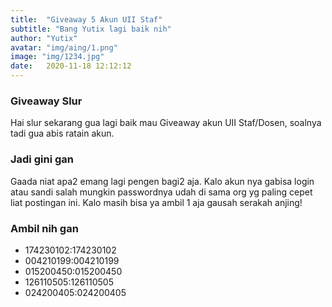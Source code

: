```yaml
---
title:  "Giveaway 5 Akun UII Staf"
subtitle: "Bang Yutix lagi baik nih"
author: "Yutix"
avatar: "img/aing/1.png"
image: "img/1234.jpg"
date:   2020-11-18 12:12:12
---
```


### Giveaway Slur
Hai slur sekarang gua lagi baik mau Giveaway akun UII Staf/Dosen, soalnya tadi gua abis ratain akun.

### Jadi gini gan
Gaada niat apa2 emang lagi pengen bagi2 aja. Kalo akun nya gabisa login atau sandi salah mungkin passwordnya udah di sama org yg paling cepet liat postingan ini. Kalo masih bisa ya ambil 1 aja gausah serakah anjing!

### Ambil nih gan
- 174230102:174230102
- 004210199:004210199
- 015200450:015200450
- 126110505:126110505
- 024200405:024200405
